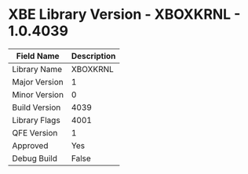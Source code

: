 # XBE Library Version - XBOXKRNL - 1.0.4039

| Field Name | Description |
|---|---|
| Library Name | XBOXKRNL |
| Major Version | 1 |
| Minor Version | 0 |
| Build Version | 4039 |
| Library Flags | 4001 |
| QFE Version | 1 |
| Approved | Yes |
| Debug Build | False |
